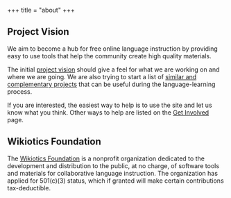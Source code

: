 +++
title = "about"
+++

## Project Vision

We aim to become a hub for free online language instruction by providing
easy to use tools that help the community create high quality materials.

The initial [project vision](/en/project_vision) should give a feel for
what we are working on and where we are going. We are also trying to
start a list of [similar and complementary projects](/en/Links) that can
be useful during the language-learning process.

If you are interested, the easiest way to help is to use the site and
let us know what you think. Other ways to help are listed on the [Get
Involved](/en/Get_involved) page.

## Wikiotics Foundation

The [Wikiotics Foundation](/en/Wikiotics_Foundation) is a nonprofit
organization dedicated to the development and distribution to the
public, at no charge, of software tools and materials for collaborative
language instruction. The organization has applied for 501(c)(3) status,
which if granted will make certain contributions tax-deductible.
